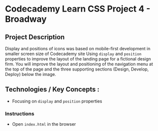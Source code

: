 # Codecademy Learn CSS Project 4 - Broadway

## Project Description
Display and positions of icons was based on mobile-first development in smaller screen size of Codecademy site
Using `display` and `position` properties to improve the layout of the landing page for a fictional design firm.
You will improve the layout and positioning of the navigation menu at the top of the page and the three supporting sections (Design, Develop, Deploy) below the image.

## Technologies / Key Concepts :
- Focusing on `display` and `position` properties

### Instructions
- Open `index.html` in the browser



